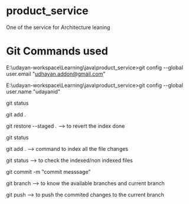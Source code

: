 # product_service
One of the service for Architecture leaning


# Git Commands used

E:\udayan-workspace\Learning\java\product_service>git config --global user.email "udhayan.addon@gmail.com"

E:\udayan-workspace\Learning\java\product_service>git config --global user.name "udayanid"

git status

git add . 

git restore --staged *.* --> to revert the index done

git status

git add .  --> command to index all the file changes

git status --> to check the indexed/non indexed files 

git commit -m "commit messsage"

git branch --> to know the available branches and current branch

git push --> to push the commited changes to the current branch

